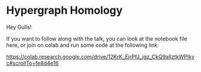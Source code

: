 # Hypergraph Homology

Hey Gulls!

If you want to follow along with the talk, you can look at the notebook file here, or join on colab and run some code at the following link:

https://colab.research.google.com/drive/12KrK_EjrPfJ_jgz_CkQ9alIztkWPlkyc#scrollTo=fe8d4e16
